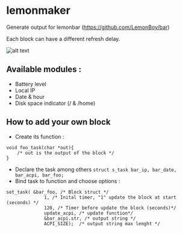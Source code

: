 # lemonmaker

Generate output for lemonbar (https://github.com/LemonBoy/bar)

Each block can have a different refresh delay.

![alt text](https://raw.githubusercontent.com/masterccc/lemonmaker/master/scrsht.png)

## Available modules :

* Battery level
* Local IP
* Date & hour
* Disk space indicator (/ & /home)

## How to add your own block

* Create its function :

```
void foo_task(char *out){
    /* out is the output of the block */
}
```

* Declare the task among others ```struct s_task bar_ip, bar_date, bar_acpi, bar_foo; ```
* Bind task to function and choose options : 
```
set_task( &bar_foo, /* Block struct */
              1, /* Inital timer, "1" update the block at start (seconds) */
              120, /* Timer before update the block (seconds)*/
              update_acpi, /* update function*/
              &bar_acpi.str, /* output string */
              ACPI_SIZE);  /* output string max lenght */
``` 
